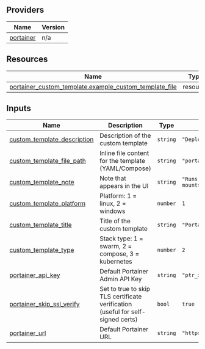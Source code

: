 <!-- BEGIN_TF_DOCS -->


## Providers

| Name | Version |
|------|---------|
| <a name="provider_portainer"></a> [portainer](#provider\_portainer) | n/a |

## Resources

| Name | Type |
|------|------|
| [portainer_custom_template.example_custom_template_file](https://registry.terraform.io/providers/portainer/portainer/latest/docs/resources/custom_template) | resource |

## Inputs

| Name | Description | Type | Default | Required |
|------|-------------|------|---------|:--------:|
| <a name="input_custom_template_description"></a> [custom\_template\_description](#input\_custom\_template\_description) | Description of the custom template | `string` | `"Deploy Portainer Agent container"` | no |
| <a name="input_custom_template_file_path"></a> [custom\_template\_file\_path](#input\_custom\_template\_file\_path) | Inline file content for the template (YAML/Compose) | `string` | `"portainer-agent.yml"` | no |
| <a name="input_custom_template_note"></a> [custom\_template\_note](#input\_custom\_template\_note) | Note that appears in the UI | `string` | `"Runs Portainer Agent container with required mounts"` | no |
| <a name="input_custom_template_platform"></a> [custom\_template\_platform](#input\_custom\_template\_platform) | Platform: 1 = linux, 2 = windows | `number` | `1` | no |
| <a name="input_custom_template_title"></a> [custom\_template\_title](#input\_custom\_template\_title) | Title of the custom template | `string` | `"Portainer Agent"` | no |
| <a name="input_custom_template_type"></a> [custom\_template\_type](#input\_custom\_template\_type) | Stack type: 1 = swarm, 2 = compose, 3 = kubernetes | `number` | `2` | no |
| <a name="input_portainer_api_key"></a> [portainer\_api\_key](#input\_portainer\_api\_key) | Default Portainer Admin API Key | `string` | `"ptr_xrP7XWqfZEOoaCJRu5c8qKaWuDtVc2Zb07Q5g22YpS8="` | no |
| <a name="input_portainer_skip_ssl_verify"></a> [portainer\_skip\_ssl\_verify](#input\_portainer\_skip\_ssl\_verify) | Set to true to skip TLS certificate verification (useful for self-signed certs) | `bool` | `true` | no |
| <a name="input_portainer_url"></a> [portainer\_url](#input\_portainer\_url) | Default Portainer URL | `string` | `"https://localhost:9443"` | no |
<!-- END_TF_DOCS -->